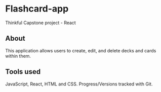 # Flashcard-app
Thinkful Capstone project - React

## About

This application allows users to create, edit, and delete decks and cards within them.

## Tools used
JavaScript, React, HTML and CSS. Progress/Versions tracked with Git.

